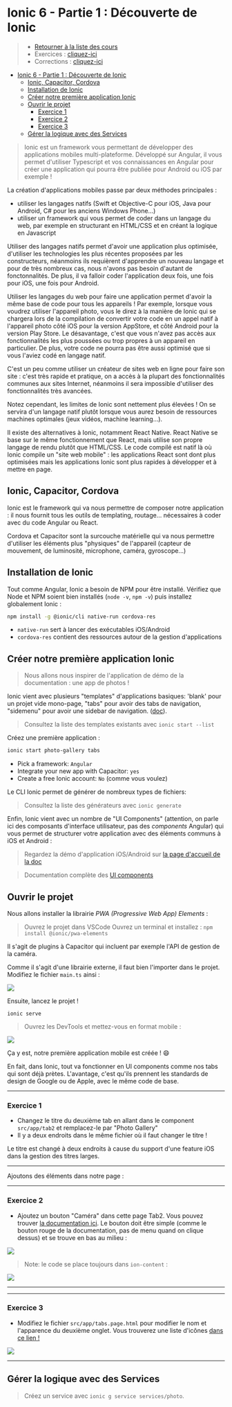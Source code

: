 # Ionic 6 - Partie 1 : Découverte de Ionic
> - [Retourner à la liste des cours](../readme.md)
> - Exercices : [cliquez-ici](exercices.md)
> - Corrections : [cliquez-ici](corrections.md)

- [Ionic 6 - Partie 1 : Découverte de Ionic](#ionic-6---partie-1--d%c3%a9couverte-de-ionic)
  - [Ionic, Capacitor, Cordova](#ionic-capacitor-cordova)
  - [Installation de Ionic](#installation-de-ionic)
  - [Créer notre première application Ionic](#cr%c3%a9er-notre-premi%c3%a8re-application-ionic)
  - [Ouvrir le projet](#ouvrir-le-projet)
    - [Exercice 1](#exercice-1)
    - [Exercice 2](#exercice-2)
    - [Exercice 3](#exercice-3)
  - [Gérer la logique avec des Services](#g%c3%a9rer-la-logique-avec-des-services)

> Ionic est un framework vous permettant de développer des applications mobiles multi-plateforme. Développé sur Angular, il vous permet d'utiliser Typescript et vos connaissances en Angular pour créer une application qui pourra être publiée pour Android ou iOS par exemple !

La création d'applications mobiles passe par deux méthodes principales :
- utiliser les langages natifs (Swift et Objective-C pour iOS, Java pour Android, C# pour les anciens Windows Phone...)
- utiliser un framework qui vous permet de coder dans un langage du web, par exemple en structurant en HTML/CSS et en créant la logique en Javascript

Utiliser des langages natifs permet d'avoir une application plus optimisée, d'utiliser les technologies les plus récentes proposées par les constructeurs, néanmoins ils requièrent d'apprendre un nouveau langage et pour de très nombreux cas, nous n'avons pas besoin d'autant de fonctonnalités. De plus, il va falloir coder l'application deux fois, une fois pour iOS, une fois pour Android.

Utiliser les langages du web pour faire une application permet d'avoir la même base de code pour tous les appareils ! Par exemple, lorsque vous voudrez utiliser l'appareil photo, vous le direz à la manière de Ionic qui se chargera lors de la compilation de convertir votre code en un appel natif à l'appareil photo côté iOS pour la version AppStore, et côté Android pour la version Play Store. Le désavantage, c'est que vous n'avez pas accès aux fonctionnalités les plus poussées ou trop propres à un appareil en particulier. De plus, votre code ne pourra pas être aussi optimisé que si vous l'aviez codé en langage natif.

C'est un peu comme utiliser un créateur de sites web en ligne pour faire son site : c'est très rapide et pratique, on a accès à la plupart des fonctionnalités communes aux sites Internet, néanmoins il sera impossible d'utiliser des fonctionnalités très avancées.

Notez cependant, les limites de Ionic sont nettement plus élevées ! On se servira d'un langage natif plutôt lorsque vous aurez besoin de ressources machines optimales (jeux vidéos, machine learning...).

Il existe des alternatives à Ionic, notamment React Native. React Native se base sur le même fonctionnement que React, mais utilise son propre langage de rendu plutôt que HTML/CSS. Le code compilé est natif là où Ionic compile un "site web mobile" : les applications React sont dont plus optimisées mais les applications Ionic sont plus rapides à développer et à mettre en page.

## Ionic, Capacitor, Cordova

Ionic est le framework qui va nous permettre de composer notre application : il nous fournit tous les outils de templating, routage... nécessaires à coder avec du code Angular ou React.

Cordova et Capacitor sont la surcouche matérielle qui va nous permettre d'utiliser les éléments plus "physiques" de l'appareil (capteur de mouvement, de luminosité, microphone, caméra, gyroscope...)

## Installation de Ionic

Tout comme Angular, Ionic a besoin de NPM pour être installé. Vérifiez que Node et NPM soient bien installés (`node -v`, `npm -v`) puis installez globalement Ionic :

```bash
npm install -g @ionic/cli native-run cordova-res
```
- `native-run` sert à lancer des exécutables iOS/Android
- `cordova-res` contient des ressources autour de la gestion d'applications

## Créer notre première application Ionic

> Nous allons nous inspirer de l'application de démo de la documentation : une app de photos !

Ionic vient avec plusieurs "templates" d'applications basiques: 'blank' pour un projet vide mono-page, "tabs" pour avoir des tabs de navigation, "sidemenu" pour avoir une sidebar de navigation. ([doc](https://ionicframework.com/docs/developing/starting)). 

> Consultez la liste des templates existants avec `ionic start --list`

Créez une première application :

```bash
ionic start photo-gallery tabs
```

- Pick a framework: `Angular`
- Integrate your new app with Capacitor: `yes`
- Create a free Ionic account: `No` (comme vous voulez)

Le CLI Ionic permet de générer de nombreux types de fichiers:

> Consultez la liste des générateurs avec `ionic generate`

Enfin, Ionic vient avec un nombre de "UI Components" (attention, on parle ici des composants d'interface utilisateur, pas des *components* Angular) qui vous permet de structurer votre application avec des éléments communs à iOS et Android :

> Regardez la démo d'application iOS/Android sur [la page d'accueil de la doc](https://ionicframework.com/docs/)

> Documentation complète des [UI components](https://ionicframework.com/docs/components)

## Ouvrir le projet

Nous allons installer la librairie *PWA (Progressive Web App) Elements* :
> Ouvrez le projet dans VSCode
> Ouvrez un terminal et installez : `npm install @ionic/pwa-elements`

Il s'agit de plugins à Capacitor qui incluent par exemple l'API de gestion de la caméra.

Comme il s'agit d'une librairie externe, il faut bien l'importer dans le projet. Modifiez le fichier `main.ts` ainsi :

![](img/0101.png)

Ensuite, lancez le projet !

```
ionic serve
```

> Ouvrez les DevTools et mettez-vous en format mobile :

![](img/0102.png)

Ça y est, notre première application mobile est créée ! 😄

En fait, dans Ionic, tout va fonctionner en UI components comme nos tabs qui sont déjà prètes. L'avantage, c'est qu'ils prennent les standards de design de Google ou de Apple, avec le même code de base.

---

### Exercice 1
- Changez le titre du deuxième tab en allant dans le component `src/app/tab2` et remplacez-le  par "Photo Gallery"
- Il y a deux endroits dans le même fichier où il faut changer le titre !

Le titre est changé à deux endroits à cause du support d'une feature iOS dans la gestion des titres larges.

---

Ajoutons des éléments dans notre page :

---

### Exercice 2
- Ajoutez un bouton "Caméra" dans cette page Tab2. Vous pouvez trouver [la documentation ici](https://ionicframework.com/docs/api/fab). Le bouton doit être simple (comme le bouton rouge de la documentation, pas de menu quand on clique dessus) et se trouve en bas au milieu :

![](img/0103.png)

> Note: le code se place toujours dans `ion-content` :

![](img/0104.png)

---

---

### Exercice 3

- Modifiez le fichier `src/app/tabs.page.html` pour modifier le nom et  l'apparence du deuxième onglet. Vous trouverez une liste d'icônes [dans ce lien !](https://ionicons.com/)

![](img/0105.png)

---

## Gérer la logique avec des Services

> Créez un service avec `ionic g service services/photo`.
